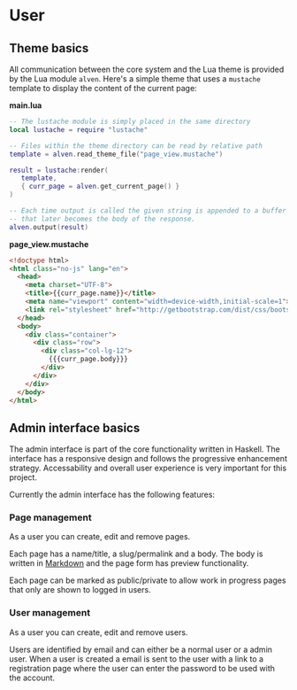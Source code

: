 # User

## Theme basics

All communication between the core system and the Lua theme is provided by
the Lua module `alven`. Here's a simple theme that uses a `mustache` template
to display the content of the current page:

**main.lua**
```lua
-- The lustache module is simply placed in the same directory
local lustache = require "lustache"

-- Files within the theme directory can be read by relative path
template = alven.read_theme_file("page_view.mustache")

result = lustache:render(
   template,
   { curr_page = alven.get_current_page() }
)

-- Each time output is called the given string is appended to a buffer
-- that later becomes the body of the response.
alven.output(result)
```

**page_view.mustache**
```html
<!doctype html>
<html class="no-js" lang="en">
  <head>
    <meta charset="UTF-8">
    <title>{{curr_page.name}}</title>
    <meta name="viewport" content="width=device-width,initial-scale=1">
    <link rel="stylesheet" href="http://getbootstrap.com/dist/css/bootstrap.min.css" />
  </head>
  <body>
    <div class="container">
      <div class="row">
        <div class="col-lg-12">
          {{{curr_page.body}}}
        </div>
      </div>
    </div>
  </body>
</html>
```

## Admin interface basics

The admin interface is part of the core functionality written in Haskell. The
interface has a responsive design and follows the progressive enhancement
strategy. Accessability and overall user experience is very important for this
project.

Currently the admin interface has the following features:

### Page management

As a user you can create, edit and remove pages.

Each page has a name/title, a slug/permalink and a body. The body is written in
[Markdown](http://daringfireball.net/projects/markdown/) and the page form has
preview functionality.

Each page can be marked as public/private to allow work in progress pages that
only are shown to logged in users.

### User management

As a user you can create, edit and remove users.

Users are identified by email and can either be a normal user or a admin user.
When a user is created a email is sent to the user with a link to a registration
page where the user can enter the password to be used with the account.
